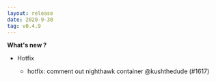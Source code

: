 ```yaml
---
layout: release
date: 2020-9-30
tag: v0.4.9
---
```


**What's new ?**

- Hotfix

  - hotfix: comment out nighthawk container @kushthedude (#1617)

